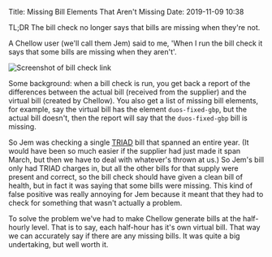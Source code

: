 Title: Missing Bill Elements That Aren't Missing
Date: 2019-11-09 10:38

TL;DR The bill check no longer says that bills are missing when they're not.

A Chellow user (we'll call them Jem) said to me, 'When I run the bill check it
says that some bills are missing when they aren't'.

![Screenshot of bill check link]({static}/images/2019/2019-11-09_screenshot1.png)

Some background: when a bill check is run, you get back a report of the
differences between the actual bill (received from the supplier) and the
virtual bill (created by Chellow). You also get a list of missing bill
elements, for example, say the virtual bill has the element `duos-fixed-gbp`,
but the actual bill doesn't, then the report will say that the `duos-fixed-gbp`
bill is missing.

So Jem was checking a single
[TRIAD](https://en.wikipedia.org/wiki/Electricity_billing_in_the_UK#Transmission_charges) bill that spanned an entire year. (It would have been so much easier
if the supplier had just made it span March, but then we have to deal with
whatever's thrown at us.) So Jem's bill only had TRIAD charges in, but all the
other bills for that supply were present and correct, so the bill check
should have given a clean bill of health, but in fact it was saying that some
bills were missing. This kind of false positive was really annoying for Jem
because it meant that they had to check for something that wasn't actually a
problem.

To solve the problem we've had to make Chellow generate bills at the
half-hourly level. That is to say, each half-hour has it's own virtual bill.
That way we can accurately say if there are any missing bills. It was quite a
big undertaking, but well worth it.
